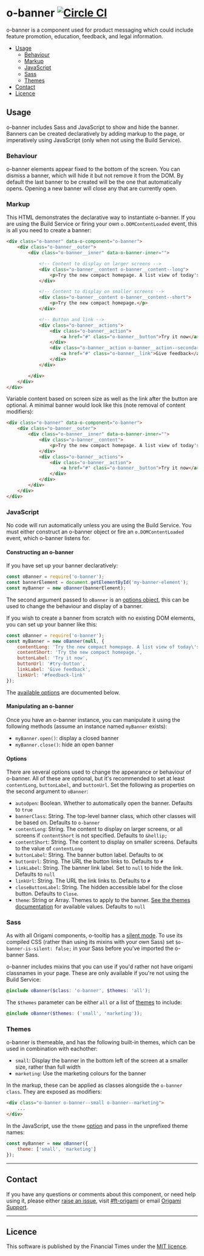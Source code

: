 
# o-banner [![Circle CI](https://circleci.com/gh/Financial-Times/o-banner/tree/master.svg?style=svg)](https://circleci.com/gh/Financial-Times/o-banner/tree/master)

o-banner is a component used for product messaging which could include feature promotion, education, feedback, and legal information.

- [Usage](#usage)
  - [Behaviour](#behaviour)
  - [Markup](#markup)
  - [JavaScript](#javascript)
  - [Sass](#sass)
  - [Themes](#themes)
- [Contact](#contact)
- [Licence](#licence)


## Usage

o-banner includes Sass and JavaScript to show and hide the banner. Banners can be created declaratively by adding markup to the page, or imperatively using JavaScript (only when not using the Build Service).

### Behaviour

o-banner elements appear fixed to the bottom of the screen. You can dismiss a banner, which will hide it but not remove it from the DOM. By default the last banner to be created will be the one that automatically opens. Opening a new banner will close any that are currently open.

### Markup

This HTML demonstrates the declarative way to instantiate o-banner. If you are using the Build Service or firing your own `o.DOMContentLoaded` event, this is all you need to create a banner:

```html
<div class="o-banner" data-o-component="o-banner">
    <div class="o-banner__outer">
        <div class="o-banner__inner" data-o-banner-inner="">

            <!-- Content to display on larger screens -->
            <div class="o-banner__content o-banner__content--long">
                <p>Try the new compact homepage. A list view of today's homepage with fewer images.</p>
            </div>

            <!-- Content to display on smaller screens -->
            <div class="o-banner__content o-banner__content--short">
                <p>Try the new compact homepage.</p>
            </div>

            <!-- Button and link -->
            <div class="o-banner__actions">
                <div class="o-banner__action">
                    <a href="#" class="o-banner__button">Try it now</a>
                </div>
                <div class="o-banner__action o-banner__action--secondary">
                    <a href="#" class="o-banner__link">Give feedback</a>
                </div>
            </div>

        </div>
    </div>
</div>
```

Variable content based on screen size as well as the link after the button are optional. A minimal banner would look like this (note removal of content modifiers):

```html
<div class="o-banner" data-o-component="o-banner">
    <div class="o-banner__outer">
        <div class="o-banner__inner" data-o-banner-inner="">
            <div class="o-banner__content">
                <p>Try the new compact homepage. A list view of today's homepage with fewer images.</p>
            </div>
            <div class="o-banner__actions">
                <div class="o-banner__action">
                    <a href="#" class="o-banner__button">Try it now</a>
                </div>
            </div>
        </div>
    </div>
</div>
```

### JavaScript

No code will run automatically unless you are using the Build Service. You must either construct an o-banner object or fire an `o.DOMContentLoaded` event, which o-banner listens for.

#### Constructing an o-banner

If you have set up your banner declaratively:

```js
const oBanner = require('o-banner');
const bannerElement = document.getElementById('my-banner-element');
const myBanner = new oBanner(bannerElement);
```

The second argument passed to `oBanner` is an [options object](#options), this can be used to change the behaviour and display of a banner.

If you wish to create a banner from scratch with no existing DOM elements, you can set up your banner like this:

```js
const oBanner = require('o-banner');
const myBanner = new oBanner(null, {
    contentLong: 'Try the new compact homepage. A list view of today\'s homepage with fewer images.',
    contentShort: 'Try the new compact homepage.',
    buttonLabel: 'Try it now',
    buttonUrl: '#try-button',
    linkLabel: 'Give feedback',
    linkUrl: '#feedback-link'
});
```

The [available options](#options) are documented below.

#### Manipulating an o-banner

Once you have an o-banner instance, you can manipulate it using the following methods (assume an instance named `myBanner` exists):

  - `myBanner.open()`: display a closed banner
  - `myBanner.close()`: hide an open banner

#### Options

There are several options used to change the appearance or behaviour of o-banner. All of these are optional, but it's recommended to set at least `contentLong`, `buttonLabel`, and `buttonUrl`. Set the following as properties on the second argument to `oBanner`:

  - `autoOpen`: Boolean. Whether to automatically open the banner. Defaults to `true`
  - `bannerClass`: String. The top-level banner class, which other classes will be based on. Defaults to `o-banner`
  - `contentLong`: String. The content to display on larger screens, or all screens if `contentShort` is not specified. Defaults to `&hellip;`
  - `contentShort`: String. The content to display on smaller screens. Defaults to the value of `contentLong`
  - `buttonLabel`: String. The banner button label. Defaults to `OK`
  - `buttonUrl`: String. The URL the button links to. Defaults to `#`
  - `linkLabel`: String. The banner link label. Set to `null` to hide the link. Defaults to `null`
  - `linkUrl`: String. The URL the link links to. Defaults to `#`
  - `closeButtonLabel`: String. The hidden accessible label for the close button. Defaults to `Close`.
  - `theme`: String or Array. Themes to apply to the banner. [See the themes documentation](#themes) for available values. Defaults to `null`

### Sass

As with all Origami components, o-tooltip has a [silent mode](http://origami.ft.com/docs/syntax/scss/#silent-styles). To use its compiled CSS (rather than using its mixins with your own Sass) set `$o-banner-is-silent: false;` in your Sass before you've imported the o-banner Sass.

o-banner includes mixins that you can use if you'd rather not have origami classnames in your page. These are only available if you're not using the Build Service:

```scss
@include oBanner($class: 'o-banner', $themes: 'all');
```

The `$themes` parameter can be either `all` or a list of [themes](#themes) to include:

```scss
@include oBanner($themes: ('small', 'marketing'));
```

### Themes

o-banner is themeable, and has the following built-in themes, which can be used in combination with eachother:

  - `small`: Display the banner in the bottom left of the screen at a smaller size, rather than full width
  - `marketing`: Use the marketing colours for the banner

In the markup, these can be applied as classes alongside the `o-banner class`. They are exposed as modifiers:

```html
<div class="o-banner o-banner--small o-banner--marketing">
    ...
</div>
```

In the JavaScript, use the `theme` [option](#options) and pass in the unprefixed theme names:

```js
const myBanner = new oBanner({
    theme: ['small', 'marketing']
});
```

---

## Contact

If you have any questions or comments about this component, or need help using it, please either [raise an issue](https://github.com/Financial-Times/o-banner/issues), visit [#ft-origami](https://financialtimes.slack.com/messages/ft-origami/) or email [Origami Support](mailto:origami-support@ft.com).

---

## Licence

This software is published by the Financial Times under the [MIT licence](http://opensource.org/licenses/MIT).
